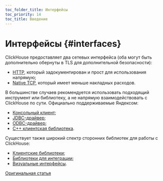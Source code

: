 ```yaml
---
toc_folder_title: Интерфейсы
toc_priority: 14
toc_title: Введение
---
```


# Интерфейсы {#interfaces}

ClickHouse предоставляет два сетевых интерфейса (оба могут быть дополнительно обернуты в TLS для дополнительной безопасности):

-   [HTTP](http.md), который задокументирован и прост для использования напрямую;
-   [Native TCP](tcp.md), который имеет меньше накладных расходов.

В большинстве случаев рекомендуется использовать подходящий инструмент или библиотеку, а не напрямую взаимодействовать с ClickHouse по сути. Официально поддерживаемые Яндексом:

-   [Консольный клиент](cli.md);
-   [JDBC-драйвер](jdbc.md);
-   [ODBC-драйвер](odbc.md);
-   [C++ клиентская библиотека](cpp.md).

Существует также широкий спектр сторонних библиотек для работы с ClickHouse:

-   [Клиентские библиотеки](third-party/client_libraries.md);
-   [Библиотеки для интеграции](third-party/integrations.md);
-   [Визуальные интерфейсы](third-party/gui.md).

[Оригинальная статья](https://clickhouse.tech/docs/ru/interfaces/) <!--hide-->
